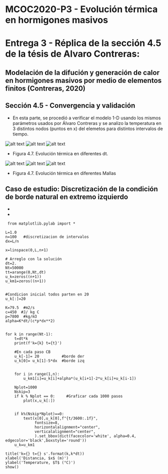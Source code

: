 # MCOC2020-P3 - Evolución térmica en hormigones masivos

# Entrega 3 - Réplica de la sección 4.5 de la tésis de Alvaro Contreras:

## Modelación de la difución y generación de calor en hormigones masivos por medio de elementos finitos (Contreras, 2020)
## Sección 4.5 - Convergencia y validación

* En esta parte, se procedió a verificar el modelo 1-D usando los mismos parámetros usados por Álvaro Contreras y se analizo la temperatura en 3 distintos nodos (puntos en x) del
elemetos para distintos intervalos de tiempo.

![alt text](https://github.com/raimolid/MCOC2020-P3/blob/main/x104.png)
![alt text](https://github.com/raimolid/MCOC2020-P3/blob/main/x208.png)
![alt text](https://github.com/raimolid/MCOC2020-P3/blob/main/x416.png)

* Figura 4.7. Evolución térmica en diferentes dt.

![alt text](https://github.com/raimolid/MCOC2020-P3/blob/main/Mallas_x104.png)
![alt text](https://github.com/raimolid/MCOC2020-P3/blob/main/Mallas_x208.png)
![alt text](https://github.com/raimolid/MCOC2020-P3/blob/main/Mallas_x416.png)

* Figura 4.7. Evolución térmica en diferentes Mallas

## Caso de estudio: Discretización de la condición de borde natural en extremo izquierdo

*
*
```
 from matplotlib.pylab import *

L=1.0
n=100   #discretizacion de intervalos
dx=L/n

x=linspace(0,L,n+1)

# Arreglo con la solución 
dt=2.
Nt=50000
tt=arange(0,Nt,dt)
u_k=zeros((n+1))
u_km1=zeros((n+1))


#Condicion inicial todos parten en 20
u_k[:]=20

K=79.5  #m2/s
c=450  #J/ kg C
p=7800  #kg/m3
alpha=K*dt/(c*p*dx**2)


for k in range(Nt-1):
    t=dt*k
    print(f'k={k} t={t}')
    
    #En cada paso CB
    u_k[-1]= 20          #borde der
    u_k[0]= u_k[1]-5*dx  #borde izq
    
    
    for i in range(1,n):
        u_km1[i]=u_k[i]+alpha*(u_k[i+1]-2*u_k[i]+u_k[i-1])
    
    Nplot=1000
    Nskip=3    
    if k % Nplot == 0:     #Graficar cada 1000 pasos
        plot(x,u_k[:])
        
    
    if k%(Nskip*Nplot)==0:
        text(x[0],u_k[0],f"{t/3600:.1f}",
             fontsize=8,
             horizontalalignment="center",
             verticalalignment="center",
             ).set_bbox(dict(facecolor='white', alpha=0.4, edgecolor='black',boxstyle='round'))
    u_k=u_km1 
           
title('k={} t={} s'.format(k,k*dt)) 
xlabel('Distancia, $x$ (m)')
ylabel('Temperature, $T$ (°C)')  
show()

    
```
